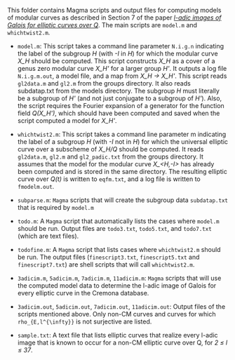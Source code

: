 This folder contains Magma scripts and output files for computing models
of modular curves as described in Section 7 of the paper [*l-adic images of Galois for elliptic curves over Q*](https://arxiv.org/abs/2106.11141). The main scripts are `model.m` and `whichtwist2.m`.

- `model.m`: This script takes a command line parameter `N.i.g.n` indicating the label of
the subgroup *H* (with *-I* in *H*) for which the modular curve *X\_H* should be
computed. This script constructs *X\_H* as a cover of a genus zero modular curve
*X\_H'* for a larger group *H'*.  It outputs a log file `N.i.g.m.out`, a model file, and a
map from *X\_H -> X\_H'*. 
This script reads `gl2data.m` and `gl2.m` from the groups directory.  It
also reads subdatap.txt from the models directory. The subgroup *H* must
literally be a subgroup of *H'* (and not just conjugate to a subgroup of
*H'*). Also, the script requires the Fourier expansion of a generator
for the function field *Q(X\_H')*, which should have been computed and saved when
the script computed a model for *X\_H'*.

- `whichtwist2.m`: This script takes a command line parameter m indicating the
label of a subgroup *H* (with *-I* not in *H*) for which the universal elliptic curve
over a subscheme of *X\_H/Q* should be computed. It reads `gl2data.m`, `gl2.m`
and `gl2_padic.txt` from the groups directory. It assumes that the model
for the modular curve *X\_&lt;H,-I&gt;* has already been computed and is stored in the
same directory. The resulting elliptic curve over *Q(t)* is written to `eqfm.txt`,
and a log file is written to `fmodelm.out`. 

- `subparse.m`: `Magma` scripts that will create the subgroup data `subdatap.txt`
that is required by `model.m`

- `todo.m`: A `Magma` script that automatically lists the cases where `model.m` should be run. Output files are `todo3.txt`, `todo5.txt`, and `todo7.txt` (which are text files).

- `todofine.m`: A `Magma` script that lists cases where `whichtwist2.m`
should be run. The output files (`finescript3.txt`, `finescript5.txt` and
`finescript7.txt`) are shell scripts that will call `whichtwist2.m`.

- `3adicim.m`, `5adicim.m`, `7adicim.m`, `11adicim.m`: `Magma` scripts that will
use the computed model data to determine the l-adic image of Galois for every
elliptic curve in the Cremona database.

- `3adicim.out`, `5adicim.out`, `7adicim.out`, `11adicim.out`: Output files of
the scripts mentioned above. Only non-CM curves and curves for which
`rho_{E,l^{\infty}}` is not surjective are listed.

- `sample.txt`: A text file that lists elliptic curves that realize every l-adic image that is known to occur for a non-CM elliptic curve over Q, for *2 &le; l &le; 37*.
